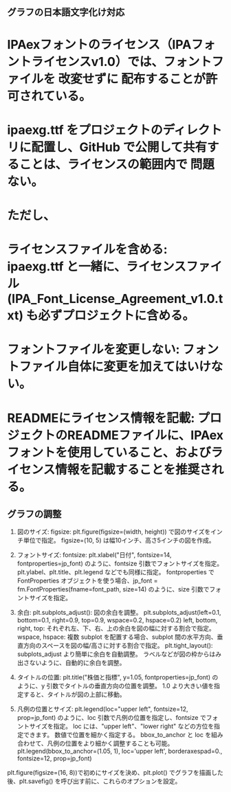 
## グラフの日本語文字化け対応

# IPAexフォントのライセンス（IPAフォントライセンスv1.0）では、フォントファイルを 改変せずに 配布することが許可されている。
# ipaexg.ttf をプロジェクトのディレクトリに配置し、GitHub で公開して共有することは、ライセンスの範囲内で 問題ない。

# ただし、
# ライセンスファイルを含める: ipaexg.ttf と一緒に、ライセンスファイル (IPA_Font_License_Agreement_v1.0.txt) も必ずプロジェクトに含める。
# フォントファイルを変更しない: フォントファイル自体に変更を加えてはいけない。
# READMEにライセンス情報を記載: プロジェクトのREADMEファイルに、IPAexフォントを使用していること、およびライセンス情報を記載することを推奨される。


## グラフの調整

1. 図のサイズ:
figsize: plt.figure(figsize=(width, height)) で図のサイズをインチ単位で指定。
figsize=(10, 5) は幅10インチ、高さ5インチの図を作成。

2. フォントサイズ:
fontsize: plt.xlabel("日付", fontsize=14, fontproperties=jp_font) のように、fontsize 引数でフォントサイズを指定。
plt.ylabel、plt.title、plt.legend などでも同様に指定。
fontproperties で FontProperties オブジェクトを使う場合、jp_font = fm.FontProperties(fname=font_path, size=14) のように、size 引数でフォントサイズを指定。

3. 余白:
plt.subplots_adjust(): 図の余白を調整。
plt.subplots_adjust(left=0.1, bottom=0.1, right=0.9, top=0.9, wspace=0.2, hspace=0.2)
left, bottom, right, top: それぞれ左、下、右、上の余白を図の幅に対する割合で指定。
wspace, hspace: 複数 subplot を配置する場合、subplot 間の水平方向、垂直方向のスペースを図の幅/高さに対する割合で指定。
plt.tight_layout(): subplots_adjust より簡単に余白を自動調整。
ラベルなどが図の枠からはみ出さないように、自動的に余白を調整。

4. タイトルの位置:
plt.title("株価と指標", y=1.05, fontproperties=jp_font) のように、y 引数でタイトルの垂直方向の位置を調整。
1.0 より大きい値を指定すると、タイトルが図の上部に移動。

5. 凡例の位置とサイズ:
plt.legend(loc="upper left", fontsize=12, prop=jp_font) のように、loc 引数で凡例の位置を指定し、fontsize でフォントサイズを指定。
loc には、"upper left"、"lower right" などの方位を指定できます。 数値で位置を細かく指定する。
bbox_to_anchor と loc を組み合わせて、凡例の位置をより細かく調整することも可能。
plt.legend(bbox_to_anchor=(1.05, 1), loc='upper left', borderaxespad=0., fontsize=12, prop=jp_font)

plt.figure(figsize=(16, 8))で初めにサイズを決め、plt.plot() でグラフを描画した後、plt.savefig() を呼び出す前に、これらのオプションを設定。

